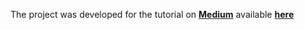 The project was developed for the tutorial on **[Medium](https://medium.com/@dariadobszai)** available **[here](https://dariadobszai.medium.com/interactive-navigation-items-in-flutter-web-7fccc5975779)**
